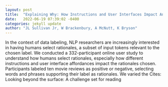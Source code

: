 ```yaml
---
layout: post
title:  "Explaining Why: How Instructions and User Interfaces Impact Annotator Rationales When Labeling Text Data"
date:   2022-06-19 07:39:02 -0400
categories: jekyll update
author: "JL Sullivan Jr, W Brackenbury, A McNutt, K Bryson"
---
```

In the context of data labeling, NLP researchers are increasingly interested in having humans select rationales, a subset of input tokens relevant to the chosen label. We conducted a 332-participant online user study to understand how humans select rationales, especially how different instructions and user interface affordances impact the rationales chosen. Participants labeled ten movie reviews as positive or negative, selecting words and phrases supporting their label as rationales. We varied the 
Cites: Looking beyond the surface: A challenge set for reading